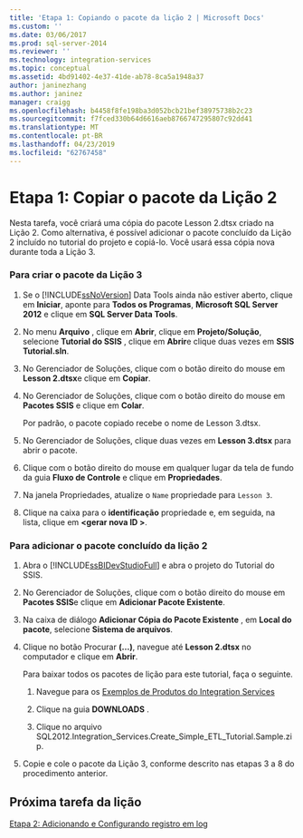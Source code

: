 ```yaml
---
title: 'Etapa 1: Copiando o pacote da lição 2 | Microsoft Docs'
ms.custom: ''
ms.date: 03/06/2017
ms.prod: sql-server-2014
ms.reviewer: ''
ms.technology: integration-services
ms.topic: conceptual
ms.assetid: 4bd91402-4e37-41de-ab78-8ca5a1948a37
author: janinezhang
ms.author: janinez
manager: craigg
ms.openlocfilehash: b4458f8fe198ba3d052bcb21bef38975738b2c23
ms.sourcegitcommit: f7fced330b64d6616aeb8766747295807c92dd41
ms.translationtype: MT
ms.contentlocale: pt-BR
ms.lasthandoff: 04/23/2019
ms.locfileid: "62767458"
---
```

# <a name="step-1-copying-the-lesson-2-package"></a>Etapa 1: Copiar o pacote da Lição 2
  Nesta tarefa, você criará uma cópia do pacote Lesson 2.dtsx criado na Lição 2. Como alternativa, é possível adicionar o pacote concluído da Lição 2 incluído no tutorial do projeto e copiá-lo. Você usará essa cópia nova durante toda a Lição 3.  
  
### <a name="to-create-the-lesson-3-package"></a>Para criar o pacote da Lição 3  
  
1.  Se o [!INCLUDE[ssNoVersion](../includes/ssnoversion-md.md)] Data Tools ainda não estiver aberto, clique em **Iniciar**, aponte para **Todos os Programas**, **Microsoft SQL Server 2012** e clique em **SQL Server Data Tools**.  
  
2.  No menu **Arquivo** , clique em **Abrir**, clique em **Projeto/Solução**, selecione **Tutorial do SSIS** , clique em **Abrir**e clique duas vezes em **SSIS Tutorial.sln**.  
  
3.  No Gerenciador de Soluções, clique com o botão direito do mouse em **Lesson 2.dtsx**e clique em **Copiar**.  
  
4.  No Gerenciador de Soluções, clique com o botão direito do mouse em **Pacotes SSIS** e clique em **Colar**.  
  
     Por padrão, o pacote copiado recebe o nome de Lesson 3.dtsx.  
  
5.  No Gerenciador de Soluções, clique duas vezes em **Lesson 3.dtsx** para abrir o pacote.  
  
6.  Clique com o botão direito do mouse em qualquer lugar da tela de fundo da guia **Fluxo de Controle** e clique em **Propriedades**.  
  
7.  Na janela Propriedades, atualize o `Name` propriedade para `Lesson 3`.  
  
8.  Clique na caixa para o **identificação** propriedade e, em seguida, na lista, clique em  **\<gerar nova ID >**.  
  
### <a name="to-add-the-completed-lesson2-package"></a>Para adicionar o pacote concluído da lição 2  
  
1.  Abra o [!INCLUDE[ssBIDevStudioFull](../includes/ssbidevstudiofull-md.md)] e abra o projeto do Tutorial do SSIS.  
  
2.  No Gerenciador de Soluções, clique com o botão direito do mouse em **Pacotes SSIS**e clique em **Adicionar Pacote Existente**.  
  
3.  Na caixa de diálogo **Adicionar Cópia do Pacote Existente** , em **Local do pacote**, selecione **Sistema de arquivos**.  
  
4.  Clique no botão Procurar **(…)**, navegue até **Lesson 2.dtsx** no computador e clique em **Abrir**.  
  
     Para baixar todos os pacotes de lição para este tutorial, faça o seguinte.  
  
    1.  Navegue para os [Exemplos de Produtos do Integration Services](https://go.microsoft.com/fwlink/?LinkId=275027)  
  
    2.  Clique na guia **DOWNLOADS** .  
  
    3.  Clique no arquivo SQL2012.Integration_Services.Create_Simple_ETL_Tutorial.Sample.zip.  
  
5.  Copie e cole o pacote da Lição 3, conforme descrito nas etapas 3 a 8 do procedimento anterior.  
  
## <a name="next-task-in-lesson"></a>Próxima tarefa da lição  
 [Etapa 2: Adicionando e Configurando registro em log](lesson-3-2-adding-and-configuring-logging.md)  
  
  
